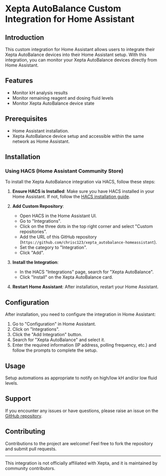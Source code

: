 # Xepta AutoBalance Custom Integration for Home Assistant

## Introduction
This custom integration for Home Assistant allows users to integrate their Xepta AutoBalance devices into their Home Assistant setup. With this integration, you can monitor your Xepta AutoBalance devices directly from Home Assistant.

## Features
- Monitor kH analysis results
- Monitor remaining reagent and dosing fluid levels
- Monitor Xepta AutoBalance device state

## Prerequisites
- Home Assistant installation.
- Xepta AutoBalance device setup and accessible within the same network as Home Assistant.

## Installation

### Using HACS (Home Assistant Community Store)
To install the Xepta AutoBalance integration via HACS, follow these steps:

1. **Ensure HACS is Installed**: Make sure you have HACS installed in your Home Assistant. If not, follow the [HACS installation guide](https://hacs.xyz/docs/installation/manual).

2. **Add Custom Repository**:
    - Open HACS in the Home Assistant UI.
    - Go to "Integrations".
    - Click on the three dots in the top right corner and select "Custom repositories".
    - Add the URL of this GitHub repository (`https://github.com/chrisc123/xepta_autobalance-homeassistant`).
    - Set the category to "Integration".
    - Click "Add".

3. **Install the Integration**:
    - In the HACS "Integrations" page, search for "Xepta AutoBalance".
    - Click "Install" on the Xepta AutoBalance card.

4. **Restart Home Assistant**: After installation, restart your Home Assistant.

## Configuration
After installation, you need to configure the integration in Home Assistant:

1. Go to "Configuration" in Home Assistant.
2. Click on "Integrations".
3. Click the "Add Integration" button.
4. Search for "Xepta AutoBalance" and select it.
5. Enter the required information (IP address, polling frequency, etc.) and follow the prompts to complete the setup.

## Usage
Setup automations as appropriate to notify on high/low kH and/or low fluid levels.

## Support
If you encounter any issues or have questions, please raise an issue on the [GitHub repository](https://github.com/chrisc123/xepta_autobalance-homeassistant/issues).

## Contributing
Contributions to the project are welcome! Feel free to fork the repository and submit pull requests.

---

This integration is not officially affiliated with Xepta, and it is maintained by community contributors.
